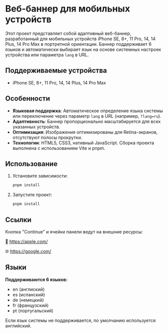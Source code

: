 # Веб-баннер для мобильных устройств

Этот проект представляет собой адаптивный веб-баннер, разработанный для мобильных устройств iPhone SE, 8+, 11 Pro, 14, 14 Plus, 14 Pro Max в портретной ориентации. Баннер поддерживает 6 языков и автоматически выбирает язык на основе системных настроек устройства или параметра `lang` в URL.

## Поддерживаемые устройства
- iPhone SE, 8+, 11 Pro, 14, 14 Plus, 14 Pro Max

## Особенности
- **Языковая поддержка**: Автоматическое определение языка системы или переключение через параметр `lang` в URL (например, `?lang=ru`).
- **Адаптивность**: Баннер пропорционально масштабируется для всех указанных устройств.
- **Оптимизация**: Изображения оптимизированы для Retina-экранов, отсутствуют полосы прокрутки.
- **Технологии**: HTML5, CSS3, нативный JavaScript. Сборка проекта выполнена с использованием Vite и pnpm.

## Использование
1. Установите зависимости:
   ```bash
   pnpm install
   ```

2. Запустите проект:
    ```bash
   pnpm install
   ```

## Ссылки
Кнопка "Continue" и ячейки панели ведут на внешние ресурсы:

:iphone: https://apple.com/

:globe_with_meridians: https://google.com/

## Языки
**Поддерживаются 6 языков:**
- en (англиский)
- es (испанский)
- de (немецкий)
- fr (французский)
- pt (португальский)


Если язык системы не поддерживается, по умолчанию используется английский.

